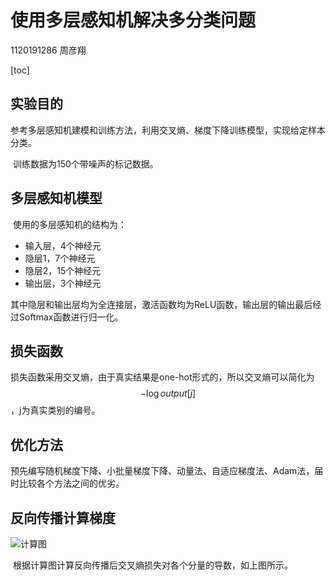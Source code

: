 # 使用多层感知机解决多分类问题

1120191286			周彦翔

[toc]

## 实验目的

​	参考多层感知机建模和训练方法，利用交叉熵、梯度下降训练模型，实现给定样本分类。

​	训练数据为150个带噪声的标记数据。

## 多层感知机模型

​	使用的多层感知机的结构为：

+ 输入层，4个神经元
+ 隐层1，7个神经元
+ 隐层2，15个神经元
+ 输出层，3个神经元

​	其中隐层和输出层均为全连接层，激活函数均为ReLU函数，输出层的输出最后经过Softmax函数进行归一化。

## 损失函数

​	损失函数采用交叉熵，由于真实结果是one-hot形式的，所以交叉熵可以简化为$$-\log{output[j]}$$，j为真实类别的编号。

## 优化方法

​	预先编写随机梯度下降、小批量梯度下降、动量法、自适应梯度法、Adam法，届时比较各个方法之间的优劣。

## 反向传播计算梯度

![计算图](C:\CODE\Python\Intelligent_computation_homework2\README.assets\计算图-16473441456321.svg)

​	根据计算图计算反向传播后交叉熵损失对各个分量的导数，如上图所示。